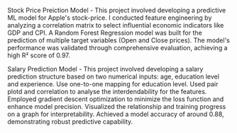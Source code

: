 Stock Price Preiction Model - This project involved developing a predictive ML model for Apple's stock-price. I conducted feature engineering by analyzing a correlation matrix to select influential economic indicators like GDP and CPI. A Random Forest Regression model was built for the prediction of multiple target variables (Open and Close prices). The model's performance was validated through comprehensive evaluation, achieving a high R² score of 0.97.


Salary Prediction Model - This project involved developing a salary prediction structure based on two numerical inputs: age, education level and experience. Use one-to-one mapping for education level. Used pair plotd and correlation to analyse the interdendability for the features. Employed gradient descent optimization to minimize the loss function and enhance model precision. Visualized the relationship and training progress on a graph for interpretability. Achieved a model accuracy of around 0.88, demonstrating robust predictive capability.
